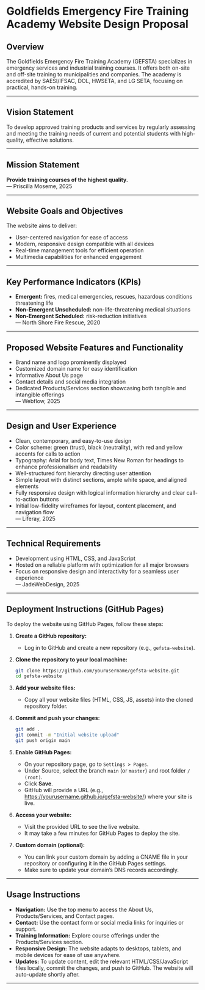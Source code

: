 # Goldfields Emergency Fire Training Academy Website Design Proposal

## Overview

The Goldfields Emergency Fire Training Academy (GEFSTA) specializes in emergency services and industrial training courses. It offers both on-site and off-site training to municipalities and companies. The academy is accredited by SAESI/IFSAC, DOL, HWSETA, and LG SETA, focusing on practical, hands-on training.

---

## Vision Statement

To develop approved training products and services by regularly assessing and meeting the training needs of current and potential students with high-quality, effective solutions.

---

## Mission Statement

**Provide training courses of the highest quality.**  
— Priscilla Moseme, 2025

---

## Website Goals and Objectives

The website aims to deliver:

- User-centered navigation for ease of access
- Modern, responsive design compatible with all devices
- Real-time management tools for efficient operation
- Multimedia capabilities for enhanced engagement

---

## Key Performance Indicators (KPIs)

- **Emergent:** fires, medical emergencies, rescues, hazardous conditions threatening life
- **Non-Emergent Unscheduled:** non-life-threatening medical situations
- **Non-Emergent Scheduled:** risk-reduction initiatives  
  — North Shore Fire Rescue, 2020

---

## Proposed Website Features and Functionality

- Brand name and logo prominently displayed
- Customized domain name for easy identification
- Informative About Us page
- Contact details and social media integration
- Dedicated Products/Services section showcasing both tangible and intangible offerings  
  — Webflow, 2025

---

## Design and User Experience

- Clean, contemporary, and easy-to-use design
- Color scheme: green (trust), black (neutrality), with red and yellow accents for calls to action
- Typography: Arial for body text, Times New Roman for headings to enhance professionalism and readability
- Well-structured font hierarchy directing user attention
- Simple layout with distinct sections, ample white space, and aligned elements
- Fully responsive design with logical information hierarchy and clear call-to-action buttons
- Initial low-fidelity wireframes for layout, content placement, and navigation flow  
  — Liferay, 2025

---

## Technical Requirements

- Development using HTML, CSS, and JavaScript
- Hosted on a reliable platform with optimization for all major browsers
- Focus on responsive design and interactivity for a seamless user experience  
  — JadeWebDesign, 2025

---

## Deployment Instructions (GitHub Pages)

To deploy the website using GitHub Pages, follow these steps:

1. **Create a GitHub repository:**
   - Log in to GitHub and create a new repository (e.g., `gefsta-website`).

2. **Clone the repository to your local machine:**
   ```bash
   git clone https://github.com/yourusername/gefsta-website.git
   cd gefsta-website
   ```

3. **Add your website files:**
   - Copy all your website files (HTML, CSS, JS, assets) into the cloned repository folder.

4. **Commit and push your changes:**
   ```bash
   git add .
   git commit -m "Initial website upload"
   git push origin main
   ```

5. **Enable GitHub Pages:**
   - On your repository page, go to `Settings > Pages`.
   - Under Source, select the branch `main` (or `master`) and root folder `/ (root)`.
   - Click **Save**.
   - GitHub will provide a URL (e.g., https://yourusername.github.io/gefsta-website/) where your site is live.

6. **Access your website:**
   - Visit the provided URL to see the live website.
   - It may take a few minutes for GitHub Pages to deploy the site.

7. **Custom domain (optional):**
   - You can link your custom domain by adding a CNAME file in your repository or configuring it in the GitHub Pages settings.
   - Make sure to update your domain’s DNS records accordingly.

---

## Usage Instructions

- **Navigation:** Use the top menu to access the About Us, Products/Services, and Contact pages.
- **Contact:** Use the contact form or social media links for inquiries or support.
- **Training Information:** Explore course offerings under the Products/Services section.
- **Responsive Design:** The website adapts to desktops, tablets, and mobile devices for ease of use anywhere.
- **Updates:** To update content, edit the relevant HTML/CSS/JavaScript files locally, commit the changes, and push to GitHub. The website will auto-update shortly after.

---
